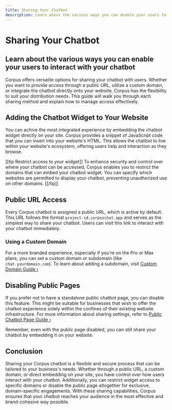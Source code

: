 ```yaml
---
title: Sharing Your Chatbot
description: Learn about the various ways you can enable your users to interact with your chatbot 
---
```


# Sharing Your Chatbot
## Learn about the various ways you can enable your users to interact with your chatbot 

Corpus offers versatile options for sharing your chatbot with users. Whether you want to provide access through a public URL, utilize a custom domain, or integrate the chatbot directly onto your website, Corpus has the flexibility to suit your distribution needs. This guide will walk you through each sharing method and explain how to manage access effectively.

## Adding the Chatbot Widget to Your Website

You can achive the most integrated experience by embedding the chatbot widget directly on your site. Corpus provides a snippet of JavaScript code that you can insert into your website's HTML. This allows the chatbot to live within your website's ecosystem, offering users help and interaction as they browse.

[[tip Restrict access to your widget]]
To enhance security and control over where your chatbot can be accessed, Corpus enables you to restrict the domains that can embed your chatbot widget. You can specify which websites are permitted to display your chatbot, preventing unauthorized use on other domains.
[[/tip]]

## Public URL Access

Every Corpus chatbot is assigned a public URL, which is active by default. This URL follows the format `project-id.corpuschat.app` and serves as the simplest way to share your chatbot. Users can visit this link to interact with your chatbot immediately.

### Using a Custom Domain

For a more branded experience, especially if you're on the Pro or Max plans, you can set a custom domain or subdomain (like `chat.yourdomain.com`). To learn about adding a subdomain, visit [Custom Domain Guide ›](/sharing/custom-domain.md)

## Disabling Public Pages

If you prefer not to have a standalone public chatbot page, you can disable this feature. This might be suitable for businesses that wish to offer the chatbot experience solely within the confines of their existing website infrastructure. For more information about sharing settings, refer to [Public Chatbot Page Guide ›](/sharing/public-url.md)

Remember, even with the public page disabled, you can still share your chatbot by embedding it on your website.

## Conclusion

Sharing your Corpus chatbot is a flexible and secure process that can be tailored to your business's needs. Whether through a public URL, a custom domain, or direct embedding on your site, you have control over how users interact with your chatbot. Additionally, you can restrict widget access to specific domains or disable the public page altogether for exclusive, domain-specific engagements. With these sharing capabilities, Corpus ensures that your chatbot reaches your audience in the most effective and brand-cohesive way possible.
